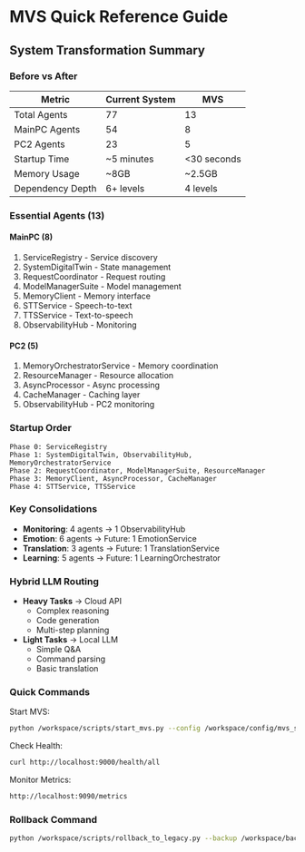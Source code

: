 # MVS Quick Reference Guide

## System Transformation Summary

### Before vs After
| Metric | Current System | MVS |
|--------|---------------|-----|
| Total Agents | 77 | 13 |
| MainPC Agents | 54 | 8 |
| PC2 Agents | 23 | 5 |
| Startup Time | ~5 minutes | <30 seconds |
| Memory Usage | ~8GB | ~2.5GB |
| Dependency Depth | 6+ levels | 4 levels |

### Essential Agents (13)

#### MainPC (8)
1. ServiceRegistry - Service discovery
2. SystemDigitalTwin - State management
3. RequestCoordinator - Request routing
4. ModelManagerSuite - Model management
5. MemoryClient - Memory interface
6. STTService - Speech-to-text
7. TTSService - Text-to-speech
8. ObservabilityHub - Monitoring

#### PC2 (5)
1. MemoryOrchestratorService - Memory coordination
2. ResourceManager - Resource allocation
3. AsyncProcessor - Async processing
4. CacheManager - Caching layer
5. ObservabilityHub - PC2 monitoring

### Startup Order
```
Phase 0: ServiceRegistry
Phase 1: SystemDigitalTwin, ObservabilityHub, MemoryOrchestratorService
Phase 2: RequestCoordinator, ModelManagerSuite, ResourceManager
Phase 3: MemoryClient, AsyncProcessor, CacheManager
Phase 4: STTService, TTSService
```

### Key Consolidations
- **Monitoring**: 4 agents → 1 ObservabilityHub
- **Emotion**: 6 agents → Future: 1 EmotionService
- **Translation**: 3 agents → Future: 1 TranslationService
- **Learning**: 5 agents → Future: 1 LearningOrchestrator

### Hybrid LLM Routing
- **Heavy Tasks** → Cloud API
  - Complex reasoning
  - Code generation
  - Multi-step planning
- **Light Tasks** → Local LLM
  - Simple Q&A
  - Command parsing
  - Basic translation

### Quick Commands

Start MVS:
```bash
python /workspace/scripts/start_mvs.py --config /workspace/config/mvs_startup_config.yaml
```

Check Health:
```bash
curl http://localhost:9000/health/all
```

Monitor Metrics:
```bash
http://localhost:9090/metrics
```

### Rollback Command
```bash
python /workspace/scripts/rollback_to_legacy.py --backup /workspace/backups/pre-optimization/
```